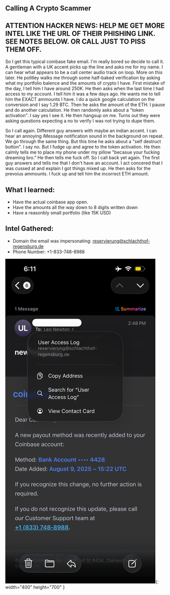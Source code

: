 ## Calling A Crypto Scammer

## ATTENTION HACKER NEWS: HELP ME GET MORE INTEL LIKE THE URL OF THEIR PHISHING LINK. SEE NOTES BELOW. OR CALL JUST TO PISS THEM OFF.

So I get this typical coinbase fake email. I'm really bored so decide to call it.
A gentleman with a UK accent picks up the line and asks me for my name. I can hear what appears to be a call center audio track on loop. More on this later. 
He politley walks me through some half-baked verification by asking what my portfolio balence and the amounts of crypto I have. First mistake of the day, I tell him I have around 250K. He then asks when the last time I had access to my account. I tell him it was a few days ago.
He wants me to tell him the EXACT ammounts I have. I do a quick google calculation on the conversion and I say 1.29 BTC. Then he asks the amount of the ETH. I pause and do another calculation. He then randomly asks about a "token activation". I say yes I see it. He then hangsup on me. Turns out they were asking questions expecting a no to verify I was not trying to dupe them.

So I call again. Different guy answers with maybe an indian accent. I can hear an annoying iMessage notification sound in the background on repeat. We go through the same thing. But this time he asks about a "self destruct button". I say no. But I fudge up and agree to the token activation. He then calmly tells me to place my phone under my pillow "becasue your fucking dreaming bro." He then tells me fuck off.
So I call back yet again. The first guy answers and tells me that I don't have an account. I act concered that I was cussed at and explain I got things mixed up. He then asks for the prevoius ammounts. I fuck up and tell him the incorrect ETH amount.

## What I learned:
- Have the actual coinbase app open.
- Have the amounts all the way down to 8 digits written down
- Have a reasonbly small portfolio (like 15K USD)


## Intel Gathered:
- Domain the email was impersonating: reservierung@schlachthof-regensburg.de
- Phone Number: +1-833-748-8988

![Keepgo offerings](/assets/img/posts/2025-04/IMG_0066.PNG){: width="400" height="700" }
